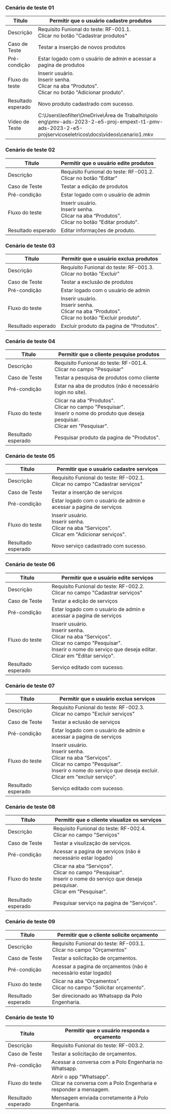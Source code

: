 ### Cenário de teste 01

|Título| Permitir que o usuário cadastre produtos |
|------|-----------------------------------------|
|Descrição| Requisito Funional do teste: RF-001.1. <br /> Clicar no botão "Cadastrar produtos" |
|Caso de Teste| Testar a inserção de novos produtos |
|Pré-condição| Estar logado com o usuário de admin e acessar a pagina de produtos |
|Fluxo do teste|Inserir usuário. <br /> Inserir senha. <br /> Clicar na aba “Produtos”. <br /> Clicar no botão "Adicionar produto". |
|Resultado esperado| Novo produto cadastrado com sucesso. |
|Video de Teste|C:\Users\leofilter\OneDrive\Área de Trabalho\polo eng\pmv-ads-2023-2-e5-proj-empext-t1-pmv-ads-2023-2-e5-projservicoseletricos\docs\videos\cenario1.mkv|

### Cenário de teste 02

|Título| Permitir que o usuário edite produtos |
|------|-----------------------------------------|
|Descrição| Requisito Funional do teste: RF-001.2. <br /> Clicar no botão "Editar" |
|Caso de Teste| Testar a edição de produtos |
|Pré-condição| Estar logado com o usuário de admin |
|Fluxo do teste|Inserir usuário. <br /> Inserir senha. <br /> Clicar na aba “Produtos”. <br /> Clicar no botão "Editar produto". |
|Resultado esperado| Editar informações de produto. |

### Cenário de teste 03

|Título| Permitir que o usuário exclua produtos |
|------|-----------------------------------------|
|Descrição| Requisito Funional do teste: RF-001.3. <br /> Clicar no botão "Excluir" |
|Caso de Teste| Testar a exclusão de produtos |
|Pré-condição| Estar logado com o usuário de admin |
|Fluxo do teste|Inserir usuário. <br /> Inserir senha. <br /> Clicar na aba “Produtos”. <br /> Clicar no botão "Excluir produto". |
|Resultado esperado| Excluir produto da pagina de "Produtos". |

### Cenário de teste 04

|Título| Permitir que o cliente pesquise produtos |
|------|-----------------------------------------|
|Descrição| Requisito Funional do teste: RF-001.4. <br /> Clicar no campo "Pesquisar" |
|Caso de Teste| Testar a pesquisa de produtos como cliente |
|Pré-condição| Estar na aba de produtos (não é necessário login no site). |
|Fluxo do teste| Clicar na aba “Produtos”. <br /> Clicar no campo "Pesquisar". <br /> Inserir o nome do produto que deseja pesquisar. <br /> Clicar em "Pesquisar". |
|Resultado esperado| Pesquisar produto da pagina de "Produtos". |

### Cenário de teste 05

|Título| Permitir que o usuário cadastre serviços |
|------|-----------------------------------------|
|Descrição| Requisito Funional do teste: RF-002.1. <br /> Clicar no campo "Cadastrar serviços" |
|Caso de Teste| Testar a inserção de serviços |
|Pré-condição| Estar logado com o usuário de admin e acessar a pagina de serviços |
|Fluxo do teste|Inserir usuário. <br /> Inserir senha. <br /> Clicar na aba “Serviços". <br /> Clicar em "Adicionar serviços". |
|Resultado esperado| Novo serviço cadastrado com sucesso. |

### Cenário de teste 06

|Título| Permitir que o usuário edite serviços |
|------|-----------------------------------------|
|Descrição| Requisito Funional do teste: RF-002.2. <br /> Clicar no campo "Cadastrar serviços" |
|Caso de Teste| Testar a edição de serviços |
|Pré-condição| Estar logado com o usuário de admin e acessar a pagina de serviços |
|Fluxo do teste|Inserir usuário. <br /> Inserir senha. <br /> Clicar na aba “Serviços". <br /> Clicar no campo "Pesquisar". <br /> Inserir o nome do serviço que deseja editar. <br /> Clicar em "Editar serviço". |
|Resultado esperado| Serviço editado com sucesso. |

### Cenário de teste 07

|Título| Permitir que o usuário exclua serviços |
|------|-----------------------------------------|
|Descrição| Requisito Funional do teste: RF-002.3. <br /> Clicar no campo "Excluir serviços" |
|Caso de Teste| Testar a eclusão de serviços |
|Pré-condição| Estar logado com o usuário de admin e acessar a pagina de serviços |
|Fluxo do teste|Inserir usuário. <br /> Inserir senha. <br /> Clicar na aba “Serviços". <br /> Clicar no campo "Pesquisar". <br /> Inserir o nome do serviço que deseja excluir. <br /> Clicar em "excluir serviço". |
|Resultado esperado| Serviço editado com sucesso. |

### Cenário de teste 08

|Título| Permitir que o cliente visualize os serviços |
|------|-----------------------------------------|
|Descrição| Requisito Funional do teste: RF-002.4. <br /> Clicar no campo "Serviços" |
|Caso de Teste| Testar a visulização de serviços. |
|Pré-condição| Acessar a pagina de serviços (não é necessário estar logado) |
|Fluxo do teste| Clicar na aba “Serviços". <br /> Clicar no campo "Pesquisar". <br /> Inserir o nome do serviço que deseja pesquisar. <br /> Clicar em "Pesquisar". |
|Resultado esperado| Pesquisar serviço na pagina de "Serviços". |

### Cenário de teste 09

|Título| Permitir que o cliente solicite orçamento |
|------|-----------------------------------------|
|Descrição| Requisito Funional do teste: RF-003.1. <br /> Clicar no campo "Orçamentos" |
|Caso de Teste| Testar a solicitação de orçamentos. |
|Pré-condição| Acessar a pagina de orçamentos (não é necessário estar logado) |
|Fluxo do teste| Clicar na aba “Orçamentos". <br /> Clicar no campo "Solicitar orçamento".|
|Resultado esperado| Ser direcionado ao Whatsapp da Polo Engenharia. |

### Cenário de teste 10

|Título| Permitir que o usuário responda o orçamento |
|------|-----------------------------------------|
|Descrição| Requisito Funional do teste: RF-003.2. <br />|
|Caso de Teste| Testar a solicitação de orçamentos. |
|Pré-condição| Acessar a conversa com a Polo Engenharia no Whatsapp.|
|Fluxo do teste| Abrir o app "Whatsapp". <br /> Clicar na conversa com a Polo Engenharia e responder a mensagem.|
|Resultado esperado| Mensagem enviada corretamente á Polo Engenharia. |